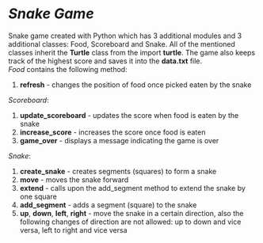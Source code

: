 # *Snake Game*

Snake game created with Python which has 3 additional modules and 3 additional classes: Food, Scoreboard and Snake.
All of the mentioned classes inherit the **Turtle** class from the import **turtle**.
The game also keeps track of the highest score and saves it into the **data.txt** file.  
*Food* contains the following method:
1. **refresh** - changes the position of food once picked eaten by the snake

*Scoreboard*:
1. **update_scoreboard** - updates the score when food is eaten by the snake
2. **increase_score** - increases the score once food is eaten
3. **game_over** - displays a message indicating the game is over

*Snake*:
1. **create_snake** - creates segments (squares) to form a snake
2. **move** - moves the snake forward
3. **extend** - calls upon the add_segment method to extend the snake by one square
4. **add_segment** - adds a segment (square) to the snake
5. **up**, **down**, **left**, **right** - move the snake in a certain direction, also the following changes of direction are not allowed: up to down and vice versa, left to right and vice versa

